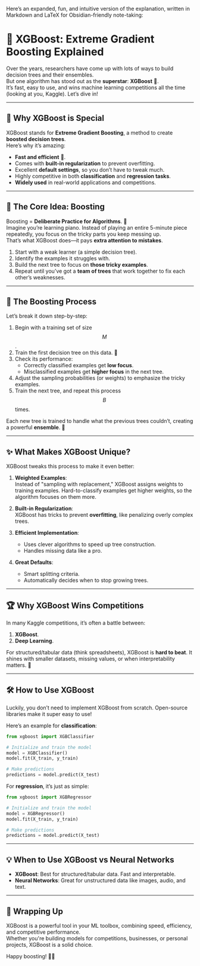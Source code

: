 Here’s an expanded, fun, and intuitive version of the explanation, written in Markdown and LaTeX for Obsidian-friendly note-taking:


# 🚀 XGBoost: Extreme Gradient Boosting Explained

Over the years, researchers have come up with lots of ways to build decision trees and their ensembles.  
But one algorithm has stood out as the **superstar**: **XGBoost** 🌟.  
It’s fast, easy to use, and wins machine learning competitions all the time (looking at you, Kaggle). Let’s dive in!

---

## 🧠 Why XGBoost is Special

XGBoost stands for **Extreme Gradient Boosting**, a method to create **boosted decision trees**.  
Here’s why it’s amazing:
- **Fast and efficient** 🚀.  
- Comes with **built-in regularization** to prevent overfitting.  
- Excellent **default settings**, so you don’t have to tweak much.  
- Highly competitive in both **classification** and **regression tasks**.  
- **Widely used** in real-world applications and competitions.  

---

## 🎯 The Core Idea: Boosting  

Boosting = **Deliberate Practice for Algorithms**. 🎹  
Imagine you’re learning piano. Instead of playing an entire 5-minute piece repeatedly, you focus on the tricky parts you keep messing up.  
That’s what XGBoost does—it pays **extra attention to mistakes**.

1. Start with a weak learner (a simple decision tree).  
2. Identify the examples it struggles with.  
3. Build the next tree to focus on **those tricky examples**.  
4. Repeat until you’ve got a **team of trees** that work together to fix each other’s weaknesses.  

---

## 🔄 The Boosting Process

Let’s break it down step-by-step:  
1. Begin with a training set of size $$M$$.  
2. Train the first decision tree on this data. 🌳  
3. Check its performance:
   - Correctly classified examples get **low focus**.  
   - Misclassified examples get **higher focus** in the next tree.  
4. Adjust the sampling probabilities (or weights) to emphasize the tricky examples.  
5. Train the next tree, and repeat this process $$B$$ times.  

Each new tree is trained to handle what the previous trees couldn’t, creating a powerful **ensemble**. 💪

---

## ✨ What Makes XGBoost Unique?

XGBoost tweaks this process to make it even better:  
1. **Weighted Examples**:  
   Instead of "sampling with replacement," XGBoost assigns weights to training examples. Hard-to-classify examples get higher weights, so the algorithm focuses on them more.  

2. **Built-in Regularization**:  
   XGBoost has tricks to prevent **overfitting**, like penalizing overly complex trees.  

3. **Efficient Implementation**:  
   - Uses clever algorithms to speed up tree construction.  
   - Handles missing data like a pro.  

4. **Great Defaults**:  
   - Smart splitting criteria.  
   - Automatically decides when to stop growing trees.  

---

## 🏆 Why XGBoost Wins Competitions  

In many Kaggle competitions, it’s often a battle between:  
1. **XGBoost**.  
2. **Deep Learning**.  

For structured/tabular data (think spreadsheets), XGBoost is **hard to beat**. It shines with smaller datasets, missing values, or when interpretability matters. 🏅  

---

## 🛠️ How to Use XGBoost  

Luckily, you don’t need to implement XGBoost from scratch. Open-source libraries make it super easy to use!  

Here’s an example for **classification**:  

```python
from xgboost import XGBClassifier

# Initialize and train the model
model = XGBClassifier()
model.fit(X_train, y_train)

# Make predictions
predictions = model.predict(X_test)
````

For **regression**, it’s just as simple:

```python
from xgboost import XGBRegressor

# Initialize and train the model
model = XGBRegressor()
model.fit(X_train, y_train)

# Make predictions
predictions = model.predict(X_test)
```

---

## 💡 When to Use XGBoost vs Neural Networks

- **XGBoost**: Best for structured/tabular data. Fast and interpretable.
- **Neural Networks**: Great for unstructured data like images, audio, and text.

---

## 🎉 Wrapping Up

XGBoost is a powerful tool in your ML toolbox, combining speed, efficiency, and competitive performance.  
Whether you're building models for competitions, businesses, or personal projects, XGBoost is a solid choice.

Happy boosting! 🚀🌳


